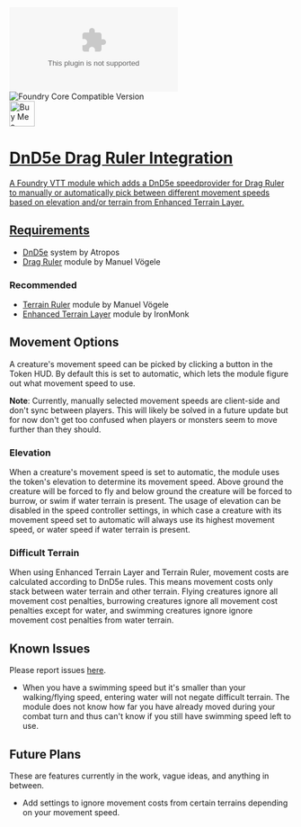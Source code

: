 ![Latest Release Download Count](https://img.shields.io/github/downloads/PepijnMC/ElevationDragRuler/latest/module.zip?color=2b82fc&label=latest%20release%20downloads&style=for-the-badge)
![Foundry Core Compatible Version](https://img.shields.io/badge/dynamic/json.svg?url=https%3A%2F%2Fgithub.com%2FPepijnMC%2FElevationDragRuler%2Freleases%2Flatest%2Fdownload%2Fmodule.json&label=Foundry%20Version&query=$.compatibleCoreVersion&colorB=orange&style=for-the-badge) <br><a href='https://ko-fi.com/pepijn' target='_blank'><img height='35' style='border:0px;height:45px;' src='https://az743702.vo.msecnd.net/cdn/kofi3.png?v=0' border='0' alt='Buy Me a Coffee at ko-fi.com' />

# DnD5e Drag Ruler Integration
A Foundry VTT module which adds a DnD5e speedprovider for Drag Ruler to manually or automatically pick between different movement speeds based on elevation and/or terrain from Enhanced Terrain Layer.

## Requirements
- <a href="https://foundryvtt.com/packages/dnd5e" target="_blank">DnD5e</a> system by Atropos
- <a href="https://github.com/manuelVo/foundryvtt-drag-ruler" target="_blank">Drag Ruler</a> module by Manuel Vögele
### Recommended
- <a href="https://github.com/manuelVo/foundryvtt-terrain-ruler" target="_blank">Terrain Ruler</a> module by Manuel Vögele
- <a href="https://github.com/ironmonk88/enhanced-terrain-layer" target="_blank">Enhanced Terrain Layer</a> module by IronMonk

## Movement Options
A creature's movement speed can be picked by clicking a button in the Token HUD. By default this is set to automatic, which lets the module figure out what movement speed to use.
  
**Note**: Currently, manually selected movement speeds are client-side and don't sync between players. This will likely be solved in a future update but for now don't get too confused when players or monsters seem to move further than they should.
  
### Elevation
When a creature's movement speed is set to automatic, the module uses the token's elevation to determine its movement speed. Above ground the creature will be forced to fly and below ground the creature will be forced to burrow, or swim if water terrain is present. The usage of elevation can be disabled in the speed controller settings, in which case a creature with its movement speed set to automatic will always use its highest movement speed, or water speed if water terrain is present.
 
### Difficult Terrain
When using Enhanced Terrain Layer and Terrain Ruler, movement costs are calculated according to DnD5e rules. This means movement costs only stack between water terrain and other terrain. Flying creatures ignore all movement cost penalties, burrowing creatures ignore all movement cost penalties except for water, and swimming creatures ignore ignore movement cost penalties from water terrain.

## Known Issues
Please report issues <a href="https://github.com/PepijnMC/ElevationDragRuler/issues" target="_blank">here</a>.
- When you have a swimming speed but it's smaller than your walking/flying speed, entering water will not negate difficult terrain. The module does not know how far you have already moved during your combat turn and thus can't know if you still have swimming speed left to use.

## Future Plans
These are features currently in the work, vague ideas, and anything in between.
- Add settings to ignore movement costs from certain terrains depending on your movement speed.
